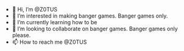 - 👋 Hi, I’m @Z0TUS
- 👀 I’m interested in making banger games. Banger games only.
- 🌱 I’m currently learning how to be 
- 💞️ I’m looking to collaborate on banger games. Banger games only please.
- 📫 How to reach me @Z0TUS

<!---
Z0TUS/Z0TUS is a ✨ special ✨ repository because its `README.md` (this file) appears on your GitHub profile.
You can click the Preview link to take a look at your changes.
--->
